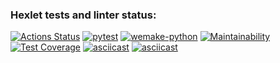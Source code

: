 ### Hexlet tests and linter status:
[![Actions Status](https://github.com/isbushcar/python-project-lvl2/workflows/hexlet-check/badge.svg)](https://github.com/isbushcar/python-project-lvl2/actions)
[![pytest](https://github.com/isbushcar/python-project-lvl2/actions/workflows/pytest.yml/badge.svg)](https://github.com/isbushcar/python-project-lvl2/actions/workflows/pytest.yml)
[![wemake-python](https://github.com/isbushcar/python-project-lvl2/actions/workflows/wemake-python.yml/badge.svg)](https://github.com/isbushcar/python-project-lvl2/actions/workflows/wemake-python.yml)
[![Maintainability](https://api.codeclimate.com/v1/badges/88fbecc42c307d673118/maintainability)](https://codeclimate.com/github/isbushcar/python-project-lvl2/maintainability)
[![Test Coverage](https://api.codeclimate.com/v1/badges/88fbecc42c307d673118/test_coverage)](https://codeclimate.com/github/isbushcar/python-project-lvl2/test_coverage)
[![asciicast](https://asciinema.org/a/ZJUO9uyZ3yvo8gAsginAHhVvk.svg)](https://asciinema.org/a/ZJUO9uyZ3yvo8gAsginAHhVvk)
[![asciicast](https://asciinema.org/a/cmDyAuqsxFrGaTOQyH2mm3c9x.svg)](https://asciinema.org/a/cmDyAuqsxFrGaTOQyH2mm3c9x)
